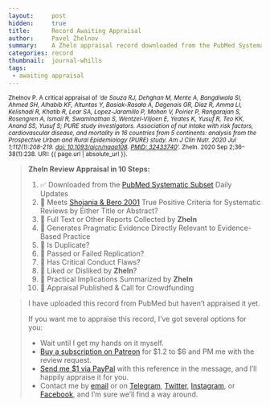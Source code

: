 ```yaml
---
layout:     post
hidden:     true
title:      Record Awaiting Appraisal
author:     Pavel Zhelnov
summary:    A Zheln appraisal record downloaded from the PubMed Systematic Subset daily updates.
categories: record
thumbnail:  journal-whills
tags:
 - awaiting appraisal
---
```


<small>Zhelnov P. A critical appraisal of _‘de Souza RJ, Dehghan M, Mente A, Bangdiwala SI, Ahmed SH, Alhabib KF, Altuntas Y, Basiak-Rasała A, Dagenais GR, Diaz R, Amma LI, Kelishadi R, Khatib R, Lear SA, Lopez-Jaramillo P, Mohan V, Poirier P, Rangarajan S, Rosengren A, Ismail R, Swaminathan S, Wentzel-Viljoen E, Yeates K, Yusuf R, Teo KK, Anand SS, Yusuf S; PURE study investigators. Association of nut intake with risk factors, cardiovascular disease, and mortality in 16 countries from 5 continents: analysis from the Prospective Urban and Rural Epidemiology (PURE) study. Am J Clin Nutr. 2020 Jul 1;112(1):208-219. [doi: 10.1093/ajcn/nqaa108](https://doi.org/10.1093/ajcn/nqaa108). [PMID: 32433740](https://pubmed.gov/32433740)’._ Zheln. 2020 Sep 2;36–38(1):238. URI: {{ page.url | absolute_url }}.</small>

> **Zheln Review Appraisal in 10 Steps:**
>
> 1. ✅ Downloaded from the [PubMed Systematic Subset](https://p1m.org/ssb) Daily Updates
> 2. 🔄 Meets [Shojania & Bero 2001](https://www.researchgate.net/publication/11820967_Taking_Advantage_of_the_Explosion_of_Systematic_Reviews_An_Efficient_MEDLINE_Search_Strategy) True Positive Criteria for Systematic Reviews by Either Title or Abstract?
> 3. 🔄 Full Text or Other Reports Collected by **Zheln**
> 4. 🔄 Generates Pragmatic Evidence Directly Relevant to Evidence-Based Practice
> 5. 🔄 Is Duplicate?
> 6. 🔄 Passed or Failed Replication?
> 7. 🔄 Has Critical Conduct Flaws?
> 8. 🔄 Liked or Disliked by **Zheln**?
> 9. 🔄 Practical Implications Summarized by **Zheln**
> 10. 🔄 Appraisal Published & Call for Crowdfunding

> I have uploaded this record from PubMed but haven’t appraised it yet.
>
> If you want me to appraise this record, I’ve got several options for you:
> * Wait until I get my hands on it myself.
> * [Buy a subscription on Patreon](https://patreon.com/zheln) for $1.2 to $6 and PM me with the review request.
> * [Send me $1 via PayPal](https://paypal.me/pjelnov) with this reference in the message, and I’ll happily appraise it for you.
> * Contact me by [email](mailto:pavel@zheln.com) or on [Telegram](https://t.me/drzhelnov), [Twitter](https://twitter.com/drzhelnov), [Instagram](https://instagram.com/igzheln), or [Facebook](https://facebook.com/drzhelnov), and I’m sure we’ll find a way around.
